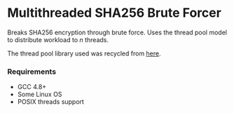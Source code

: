 # Multithreaded SHA256 Brute Forcer

Breaks SHA256 encryption through brute force. Uses the thread pool model to distribute workload to *n* threads. 

The thread pool library used was recycled from [here](https://github.com/ddist/pso_multithread).

### Requirements

- GCC 4.8+
- Some Linux OS
- POSIX threads support
